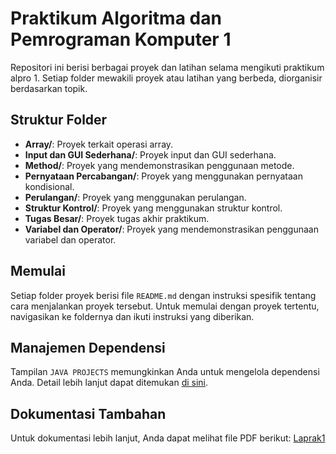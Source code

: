 # Praktikum Algoritma dan Pemrograman Komputer 1

Repositori ini berisi berbagai proyek dan latihan selama mengikuti praktikum alpro 1. Setiap folder mewakili proyek atau latihan yang berbeda, diorganisir berdasarkan topik.

## Struktur Folder

- **Array/**: Proyek terkait operasi array.
- **Input dan GUI Sederhana/**: Proyek input dan GUI sederhana.
- **Method/**: Proyek yang mendemonstrasikan penggunaan metode.
- **Pernyataan Percabangan/**: Proyek yang menggunakan pernyataan kondisional.
- **Perulangan/**: Proyek yang menggunakan perulangan.
- **Struktur Kontrol/**: Proyek yang menggunakan struktur kontrol.
- **Tugas Besar/**: Proyek tugas akhir praktikum.
- **Variabel dan Operator/**: Proyek yang mendemonstrasikan penggunaan variabel dan operator.

## Memulai

Setiap folder proyek berisi file `README.md` dengan instruksi spesifik tentang cara menjalankan proyek tersebut. Untuk memulai dengan proyek tertentu, navigasikan ke foldernya dan ikuti instruksi yang diberikan.

## Manajemen Dependensi

Tampilan `JAVA PROJECTS` memungkinkan Anda untuk mengelola dependensi Anda. Detail lebih lanjut dapat ditemukan [di sini](https://github.com/microsoft/vscode-java-dependency#manage-dependencies).

## Dokumentasi Tambahan

Untuk dokumentasi lebih lanjut, Anda dapat melihat file PDF berikut:
[Laprak1](Laprak1.pdf)
